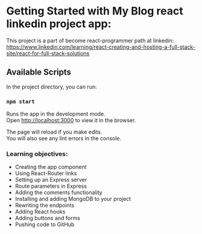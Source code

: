 # Getting Started with My Blog react linkedin project app:

This project is a part of become react-programmer path at linkedin:
https://www.linkedin.com/learning/react-creating-and-hosting-a-full-stack-site/react-for-full-stack-solutions

## Available Scripts

In the project directory, you can run:

### `npm start`

Runs the app in the development mode.\
Open [http://localhost:3000](http://localhost:3000) to view it in the browser.

The page will reload if you make edits.\
You will also see any lint errors in the console.

### Learning objectives:
* Creating the app component
* Using React-Router links
* Setting up an Express server
* Route parameters in Express
* Adding the comments functionality
* Installing and adding MongoDB to your project
* Rewriting the endpoints
* Adding React hooks
* Adding buttons and forms
* Pushing code to GitHub
